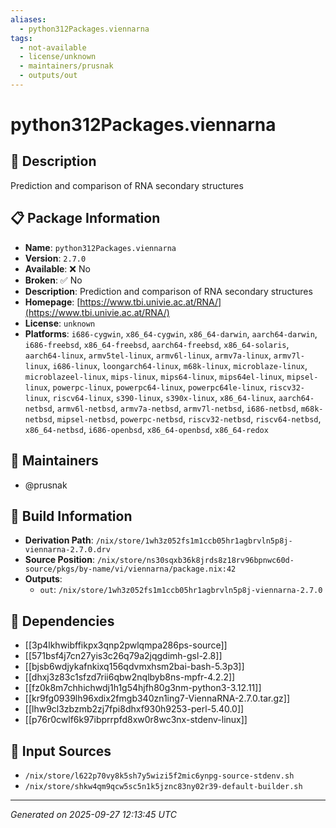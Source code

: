 ```yaml
---
aliases:
  - python312Packages.viennarna
tags:
  - not-available
  - license/unknown
  - maintainers/prusnak
  - outputs/out
---
```


# python312Packages.viennarna

## 📝 Description

Prediction and comparison of RNA secondary structures

## 📋 Package Information

- **Name**: `python312Packages.viennarna`
- **Version**: `2.7.0`
- **Available**: ❌ No
- **Broken**: ✅ No
- **Description**: Prediction and comparison of RNA secondary structures
- **Homepage**: [https://www.tbi.univie.ac.at/RNA/](https://www.tbi.univie.ac.at/RNA/)
- **License**: `unknown`
- **Platforms**: `i686-cygwin`, `x86_64-cygwin`, `x86_64-darwin`, `aarch64-darwin`, `i686-freebsd`, `x86_64-freebsd`, `aarch64-freebsd`, `x86_64-solaris`, `aarch64-linux`, `armv5tel-linux`, `armv6l-linux`, `armv7a-linux`, `armv7l-linux`, `i686-linux`, `loongarch64-linux`, `m68k-linux`, `microblaze-linux`, `microblazeel-linux`, `mips-linux`, `mips64-linux`, `mips64el-linux`, `mipsel-linux`, `powerpc-linux`, `powerpc64-linux`, `powerpc64le-linux`, `riscv32-linux`, `riscv64-linux`, `s390-linux`, `s390x-linux`, `x86_64-linux`, `aarch64-netbsd`, `armv6l-netbsd`, `armv7a-netbsd`, `armv7l-netbsd`, `i686-netbsd`, `m68k-netbsd`, `mipsel-netbsd`, `powerpc-netbsd`, `riscv32-netbsd`, `riscv64-netbsd`, `x86_64-netbsd`, `i686-openbsd`, `x86_64-openbsd`, `x86_64-redox`
## 👥 Maintainers

- @prusnak


## 🔧 Build Information

- **Derivation Path**: `/nix/store/1wh3z052fs1m1ccb05hr1agbrvln5p8j-viennarna-2.7.0.drv`
- **Source Position**: `/nix/store/ns30sqxb36k8jrds8z18rv96bpnwc60d-source/pkgs/by-name/vi/viennarna/package.nix:42`
- **Outputs**:
  - `out`:  `/nix/store/1wh3z052fs1m1ccb05hr1agbrvln5p8j-viennarna-2.7.0`

## 🔗 Dependencies

- [[3p4lkhwibffikpx3qnp2pwlqmpa286ps-source]]
- [[571bsf4j7cn27yis3c26q79a2jqgdimh-gsl-2.8]]
- [[bjsb6wdjykafnkixq156qdvmxhsm2bai-bash-5.3p3]]
- [[dhxj3z83c1sfzd7rii6qbw2nqlbyb8ns-mpfr-4.2.2]]
- [[fz0k8m7chhichwdj1h1g54hjfh80g3nm-python3-3.12.11]]
- [[kr9fg0939lh96xdix2fmgb340zn1ing7-ViennaRNA-2.7.0.tar.gz]]
- [[lhw9cl3zbzmb2zj7fpi8dhxf930h9253-perl-5.40.0]]
- [[p76r0cwlf6k97ibprrpfd8xw0r8wc3nx-stdenv-linux]]

## 📁 Input Sources

- `/nix/store/l622p70vy8k5sh7y5wizi5f2mic6ynpg-source-stdenv.sh`
- `/nix/store/shkw4qm9qcw5sc5n1k5jznc83ny02r39-default-builder.sh`

---
*Generated on 2025-09-27 12:13:45 UTC*
